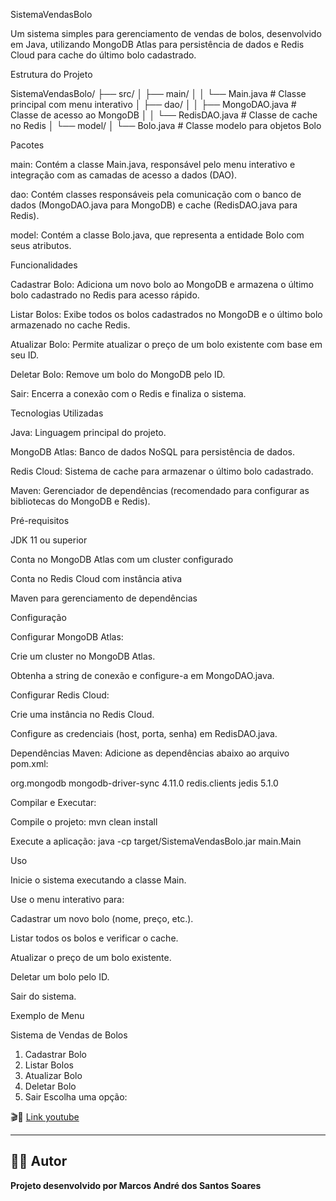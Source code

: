 SistemaVendasBolo

Um sistema simples para gerenciamento de vendas de bolos, desenvolvido em Java, utilizando MongoDB Atlas para persistência de dados e Redis Cloud para cache do último bolo cadastrado.

Estrutura do Projeto

SistemaVendasBolo/
├── src/
│   ├── main/
│   │   └── Main.java           # Classe principal com menu interativo
│   ├── dao/
│   │   ├── MongoDAO.java       # Classe de acesso ao MongoDB
│   │   └── RedisDAO.java       # Classe de cache no Redis
│   └── model/
│       └── Bolo.java           # Classe modelo para objetos Bolo

Pacotes





main: Contém a classe Main.java, responsável pelo menu interativo e integração com as camadas de acesso a dados (DAO).



dao: Contém classes responsáveis pela comunicação com o banco de dados (MongoDAO.java para MongoDB) e cache (RedisDAO.java para Redis).



model: Contém a classe Bolo.java, que representa a entidade Bolo com seus atributos.

Funcionalidades





Cadastrar Bolo: Adiciona um novo bolo ao MongoDB e armazena o último bolo cadastrado no Redis para acesso rápido.



Listar Bolos: Exibe todos os bolos cadastrados no MongoDB e o último bolo armazenado no cache Redis.



Atualizar Bolo: Permite atualizar o preço de um bolo existente com base em seu ID.



Deletar Bolo: Remove um bolo do MongoDB pelo ID.



Sair: Encerra a conexão com o Redis e finaliza o sistema.

Tecnologias Utilizadas





Java: Linguagem principal do projeto.



MongoDB Atlas: Banco de dados NoSQL para persistência de dados.



Redis Cloud: Sistema de cache para armazenar o último bolo cadastrado.



Maven: Gerenciador de dependências (recomendado para configurar as bibliotecas do MongoDB e Redis).

Pré-requisitos





JDK 11 ou superior



Conta no MongoDB Atlas com um cluster configurado



Conta no Redis Cloud com instância ativa



Maven para gerenciamento de dependências

Configuração





Configurar MongoDB Atlas:





Crie um cluster no MongoDB Atlas.



Obtenha a string de conexão e configure-a em MongoDAO.java.



Configurar Redis Cloud:





Crie uma instância no Redis Cloud.



Configure as credenciais (host, porta, senha) em RedisDAO.java.



Dependências Maven: Adicione as dependências abaixo ao arquivo pom.xml:

<dependencies>
    <!-- MongoDB Java Driver -->
    <dependency>
        <groupId>org.mongodb</groupId>
        <artifactId>mongodb-driver-sync</artifactId>
        <version>4.11.0</version>
    </dependency>
    <!-- Jedis (Redis Client) -->
    <dependency>
        <groupId>redis.clients</groupId>
        <artifactId>jedis</artifactId>
        <version>5.1.0</version>
    </dependency>
</dependencies>



Compilar e Executar:





Compile o projeto: mvn clean install



Execute a aplicação: java -cp target/SistemaVendasBolo.jar main.Main

Uso





Inicie o sistema executando a classe Main.



Use o menu interativo para:





Cadastrar um novo bolo (nome, preço, etc.).



Listar todos os bolos e verificar o cache.



Atualizar o preço de um bolo existente.



Deletar um bolo pelo ID.



Sair do sistema.

Exemplo de Menu

Sistema de Vendas de Bolos
1. Cadastrar Bolo
2. Listar Bolos
3. Atualizar Bolo
4. Deletar Bolo
5. Sair
Escolha uma opção:



🎬🔗 [Link youtube](https://youtu.be/Hq6k5NQPaF8) 

---

## 👨‍💻 Autor  

**Projeto desenvolvido por Marcos André dos Santos Soares**
